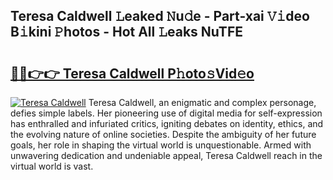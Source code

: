 ## Teresa Caldwell 𝙻eaked 𝙽u𝚍e - Part-xai 𝚅𝚒deo B𝚒kini 𝙿hotos - Hot All 𝙻eaks NuTFE

# <h2><a href="http://ld1vo4r.urlbe.top/?page=Teresa+Caldwell">🔗🔗👉👉 Teresa Caldwell P𝚑oto𝚜Vid𝚎o</a></h2>

[![Teresa Caldwell](https://i.imgur.com/eBuTRDB.gif)](http://ld1vo4r.urlbe.top/?page=Teresa+Caldwell)
Teresa Caldwell, an enigmatic and complex personage, defies simple labels. Her pioneering use of digital media for self-expression has enthralled and infuriated critics, igniting debates on identity, ethics, and the evolving nature of online societies. Despite the ambiguity of her future goals, her role in shaping the virtual world is unquestionable. Armed with unwavering dedication and undeniable appeal, Teresa Caldwell reach in the virtual world is vast.
